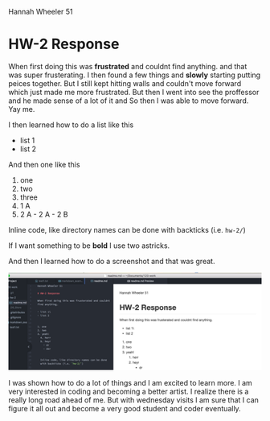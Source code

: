 Hannah Wheeler 51

# HW-2 Response

When first doing this was **frustrated** and couldnt find anything. and that was super frusterating.
I then found a few things and **slowly** starting putting peices together. But
I still kept hitting walls and couldn't move forward which just made me more frustrated.
But then I went into see the proffessor and he made sense of a lot of it and So then I was able to move forward. Yay me.

I then learned how to do a list like this

- list 1
- list 2

And then one like this

1. one
2. two
3. three
  4. 1 A
  5. 2 A
    - 2 A
    - 2 B


  Inline code, like directory names can be done with backticks (i.e. `hw-2/`)

  If I want something to be **bold** I use two astricks.

And then I learned how to do a screenshot and that was great.

  ![screenshot](Hw_2-screenshotForCoding.png)


  I was shown how to do a lot of things and I am excited to learn more. I am very interested in coding and becoming a better artist. I realize there is a really long road ahead of me. But with wednesday visits I am sure that I can figure it all out and become a very good student and coder eventually.
